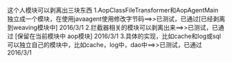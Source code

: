 这个人模块可以剥离出三块东西
1.AopClassFileTransformer和AopAgentMain 独立成一个模块，在使用javaagent使用修改字节码==>>已测试，已通过[已经剥离到weaving模块中] 2016/3/1
2.拦截器相关的模块可以剥离出来==>>已测试，已通过 [保留在当前模块中 aop模块] 2016/3/1
3.具体的实现，比如cache和log或sql可以独立自己的模块中，比如cache，log中，dao中==>>已测试，已通过 2016/3/1
